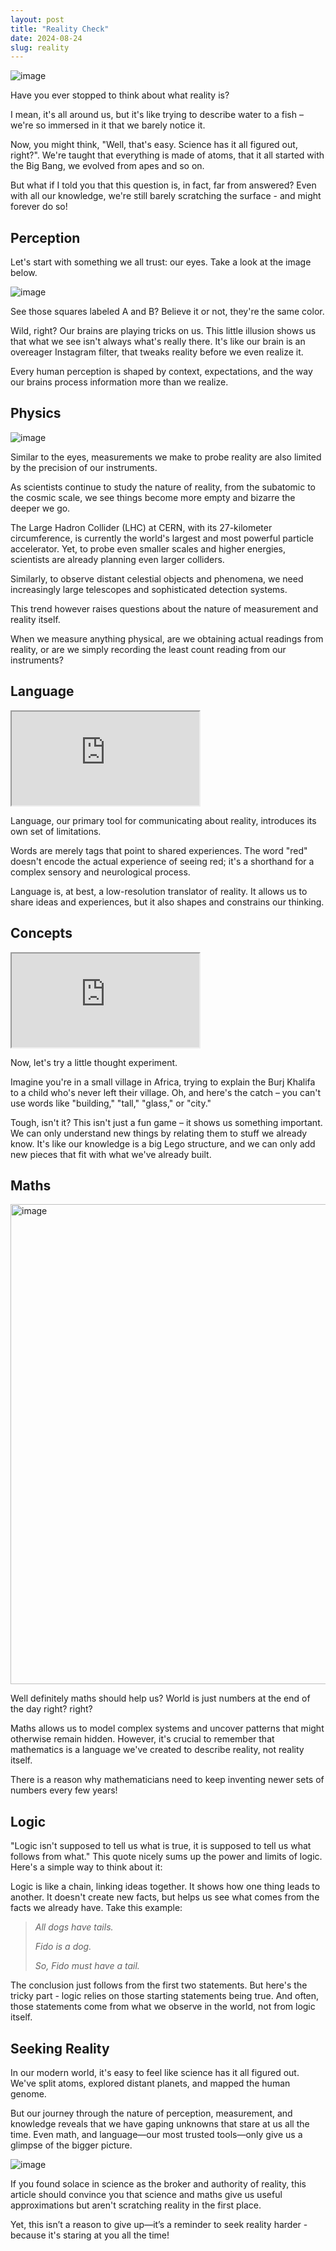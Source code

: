 ```yaml
---
layout: post
title: "Reality Check"
date: 2024-08-24
slug: reality
---
```


![image](https://github.com/user-attachments/assets/538674ed-1c86-4efa-9fe9-59558271d385)

Have you ever stopped to think about what reality is? 

I mean, it's all around us, but it's like trying to describe water to a fish – we're so immersed in it that we barely notice it.

Now, you might think, "Well, that's easy. Science has it all figured out, right?". We're taught that everything is made of atoms, that it all started with the Big Bang, we evolved from apes and so on.

But what if I told you that this question is, in fact, far from answered? Even with all our knowledge, we're still barely scratching the surface - and might forever do so!

## Perception

Let's start with something we all trust: our eyes. Take a look at the image below. 

![image](https://github.com/user-attachments/assets/ea4e28ad-5ded-46d8-803f-5d895994e936)

See those squares labeled A and B? Believe it or not, they're the same color.

Wild, right? Our brains are playing tricks on us. This little illusion shows us that what we see isn't always what's really there. It's like our brain is an overeager Instagram filter, that tweaks reality before we even realize it.

Every human perception is shaped by context, expectations, and the way our brains process information more than we realize.

## Physics

![image](https://github.com/user-attachments/assets/094847b5-4a05-43b9-aa1b-074608503bf7)

Similar to the eyes, measurements we make to probe reality are also limited by the precision of our instruments.

As scientists continue to study the nature of reality, from the subatomic to the cosmic scale, we see things become more empty and bizarre the deeper we go. 

The Large Hadron Collider (LHC) at CERN, with its 27-kilometer circumference, is currently the world's largest and most powerful particle accelerator. Yet, to probe even smaller scales and higher energies, scientists are already planning even larger colliders.

Similarly, to observe distant celestial objects and phenomena, we need increasingly large telescopes and sophisticated detection systems. 

This trend however raises questions about the nature of measurement and reality itself. 

When we measure anything physical, are we obtaining actual readings from reality, or are we simply recording the least count reading from our instruments?

## Language
<iframe class="youtube-video" src="https://www.youtube.com/embed/mGYmiQkah4o?si=drr2g2gL19cuBc13"></iframe>

Language, our primary tool for communicating about reality, introduces its own set of limitations. 

Words are merely tags that point to shared experiences. The word "red" doesn't encode the actual experience of seeing red; it's a shorthand for a complex sensory and neurological process.

Language is, at best, a low-resolution translator of reality. It allows us to share ideas and experiences, but it also shapes and constrains our thinking.

## Concepts
<iframe class="youtube-video" src="https://www.youtube.com/embed/MO0r930Sn_8?si=aSfWvgasXPWbmAWJ&amp;controls=0"></iframe>

Now, let's try a little thought experiment. 

Imagine you're in a small village in Africa, trying to explain the Burj Khalifa to a child who's never left their village. Oh, and here's the catch – you can't use words like "building," "tall," "glass," or "city."

Tough, isn't it? This isn't just a fun game – it shows us something important. We can only understand new things by relating them to stuff we already know. It's like our knowledge is a big Lego structure, and we can only add new pieces that fit with what we've already built.

## Maths

<img width="768" alt="image" src="https://github.com/user-attachments/assets/f8f1b664-7d57-4ed6-972f-d158e982b203">

Well definitely maths should help us? World is just numbers at the end of the day right? right?

Maths allows us to model complex systems and uncover patterns that might otherwise remain hidden. However, it's crucial to remember that mathematics is a language we've created to describe reality, not reality itself.

There is a reason why mathematicians need to keep inventing newer sets of numbers every few years!

## Logic
"Logic isn't supposed to tell us what is true, it is supposed to tell us what follows from what." This quote nicely sums up the power and limits of logic. Here's a simple way to think about it:

Logic is like a chain, linking ideas together. It shows how one thing leads to another.
It doesn't create new facts, but helps us see what comes from the facts we already have.
Take this example:

> _All dogs have tails._
>
> _Fido is a dog._
>
> _So, Fido must have a tail._

The conclusion just follows from the first two statements. But here's the tricky part - logic relies on those starting statements being true. And often, those statements come from what we observe in the world, not from logic itself.

## Seeking Reality

In our modern world, it's easy to feel like science has it all figured out. We've split atoms, explored distant planets, and mapped the human genome. 

But our journey through the nature of perception, measurement, and knowledge reveals that we have gaping unknowns that stare at us all the time. Even math, and language—our most trusted tools—only give us a glimpse of the bigger picture.

![image](https://github.com/user-attachments/assets/6cfc12d0-386f-43f7-8403-438940fa2c4f)

If you found solace in science as the broker and authority of reality, this article should convince you that science and maths give us useful approximations but aren't scratching reality in the first place.

Yet, this isn’t a reason to give up—it’s a reminder to seek reality harder - because it's staring at you all the time!
